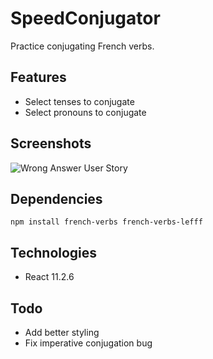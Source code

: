 # SpeedConjugator

Practice conjugating French verbs.

## Features

* Select tenses to conjugate
* Select pronouns to conjugate 

## Screenshots

![Wrong Answer User Story](https://i.ibb.co/RpGbb9M/wrong-answer.png)

## Dependencies

`
npm install french-verbs french-verbs-lefff
`

## Technologies

* React 11.2.6

## Todo

* Add better styling
* Fix imperative conjugation bug
